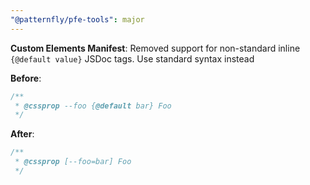 ```yaml
---
"@patternfly/pfe-tools": major
---
```

**Custom Elements Manifest**: Removed support for non-standard inline `{@default value}` JSDoc tags. Use standard syntax instead

**Before**:
```js
/**
 * @cssprop --foo {@default bar} Foo
 */
```

**After**:
```js
/**
 * @cssprop [--foo=bar] Foo
 */
```

